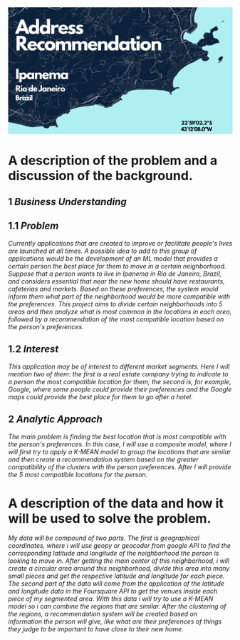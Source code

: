 <img src="Address Recommendation.png" />




# A description of the problem and a discussion of the background. 


## 1  _Business Understanding_

## 1.1 _Problem_

_Currently applications that are created to improve or facilitate people's lives are launched at all times. A possible idea to add to this group of applications would be the development of an ML model that provides a certain person the best place for them to move in a certain neighborhood. Suppose that a person wants to live in Ipanema in Rio de Janeiro, Brazil, and considers essential that near the new home should have restaurants, cafeterias and markets. Based on these preferences, the system would inform them what part of the neighborhood would be more compatible with the preferences. This project aims to divide certain neighborhoods into 5 areas and then analyze what is most common in the locations in each area, followed by a recommendation of the most compatible location based on the person's preferences._

## 1.2 _Interest_

_This application may be of interest to different market segments. Here I will mention two of them: the first is a real estate company trying to indicate to a person the most compatible location for them; the second is, for example, Google, where some people could provide their preferences and the Google maps could provide the best place for them to go after a hotel._

## 2  _Analytic Approach_

_The main problem is finding the best location that is most compatible with the person's preferences. In this case, I will use a composite model, where I will first try to apply a K-MEAN model to group the locations that are similar and then create a recommendation system based on the greater compatibility of the clusters with the person preferences. After I will provide the 5 most compatible locations for the person._

# A description of the data and how it will be used to solve the problem. 

_My data will be compound of two parts. The first is geographical coordinates, where i will use geopy or geocoder from google API to find the corresponding latitude and longitude of the neighborhood the person is looking to move in. After getting the main center of this neighborhood, i will create a circular area around this neighborhood, divide this area into many small pieces and get the respective latitude and longitude for each piece. The second part of the data will come from the application of the latitude and longitude data in the Foursquare API to get the venues inside each piece of my segmented area. With this data i will try to use a K-MEAN model so i can combine the regions that are similar. After the clustering of the regions, a recommendation system will be created based on information the person will give, like what are their preferences of things they judge to be important to have close to their new home._
